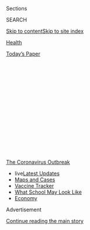<div id="app">

<div>

<div>

<div>

<div class="NYTAppHideMasthead css-1q2w90k e1suatyy0">

<div class="section css-ui9rw0 e1suatyy2">

<div class="css-eph4ug er09x8g0">

<div class="css-6n7j50">

</div>

<span class="css-1dv1kvn">Sections</span>

<div class="css-10488qs">

<span class="css-1dv1kvn">SEARCH</span>

</div>

[Skip to content](#site-content)[Skip to site
index](#site-index)

</div>

<div id="masthead-section-label" class="css-1wr3we4 eaxe0e00">

[Health](https://www.nytimes.com/section/health)

</div>

<div class="css-10698na e1huz5gh0">

</div>

</div>

<div id="masthead-bar-one" class="section hasLinks css-15hmgas e1csuq9d3">

<div class="css-uqyvli e1csuq9d0">

</div>

<div class="css-1uqjmks e1csuq9d1">

</div>

<div class="css-9e9ivx">

[](https://myaccount.nytimes.com/auth/login?response_type=cookie&client_id=vi)

</div>

<div class="css-1bvtpon e1csuq9d2">

[Today’s
Paper](https://www.nytimes.com/section/todayspaper)

</div>

</div>

</div>

</div>

<div data-aria-hidden="false">

<div id="site-content" data-role="main">

<div>

<div class="css-1aor85t" style="opacity:0.000000001;z-index:-1;visibility:hidden">

<div class="css-1hqnpie">

<div class="css-epjblv">

<span class="css-17xtcya">[Health](/section/health)</span><span class="css-x15j1o">|</span><span class="css-fwqvlz">How
to Reopen Schools: What Science and Other Countries Teach
Us</span>

</div>

<div class="css-k008qs">

<div class="css-1iwv8en">

<span class="css-18z7m18"></span>

<div>

</div>

</div>

<span class="css-1n6z4y">https://nyti.ms/2ZjbJj5</span>

<div class="css-1705lsu">

<div class="css-4xjgmj">

<div class="css-4skfbu" data-role="toolbar" data-aria-label="Social Media Share buttons, Save button, and Comments Panel with current comment count" data-testid="share-tools">

  - 
  - 
  - 
  - 
    
    <div class="css-6n7j50">
    
    </div>

  - 
  - 

</div>

</div>

</div>

</div>

</div>

</div>

<div id="NYT_TOP_BANNER_REGION" class="css-13pd83m">

<div>

<div id="styln-prism-menu-1592847958612" class="section interactive-content interactive-size-medium css-1edisqu">

<div class="css-17ih8de interactive-body">

<div id="scroll-container" class="css-1gj85ro">

[<span class="styln-title-wrap"><span class="css-1pje3qr">The
Coronavirus</span><span class="css-1pje3qr">
Outbreak</span></span>](https://www.nytimes.com/news-event/coronavirus?action=click&pgtype=Article&state=default&region=TOP_BANNER&context=storylines_menu)

  - <span class="css-kqxiym" data-emphasize="true">live</span>[Latest
    Updates](https://www.nytimes.com/2020/08/01/world/coronavirus-covid-19.html?action=click&pgtype=Article&state=default&region=TOP_BANNER&context=storylines_menu)
  - [Maps and
    Cases](https://www.nytimes.com/interactive/2020/us/coronavirus-us-cases.html?action=click&pgtype=Article&state=default&region=TOP_BANNER&context=storylines_menu)
  - [Vaccine
    Tracker](https://www.nytimes.com/interactive/2020/science/coronavirus-vaccine-tracker.html?action=click&pgtype=Article&state=default&region=TOP_BANNER&context=storylines_menu)
  - [What School May Look
    Like](https://www.nytimes.com/interactive/2020/07/29/us/schools-reopening-coronavirus.html?action=click&pgtype=Article&state=default&region=TOP_BANNER&context=storylines_menu)
  - [Economy](https://www.nytimes.com/live/2020/07/31/business/stock-market-today-coronavirus?action=click&pgtype=Article&state=default&region=TOP_BANNER&context=storylines_menu)

</div>

</div>

</div>

</div>

</div>

<div id="top-wrapper" class="css-1sy8kpn">

<div id="top-slug" class="css-l9onyx">

Advertisement

</div>

[Continue reading the main
story](#after-top)

<div class="ad top-wrapper" style="text-align:center;height:100%;display:block;min-height:250px">

<div id="top" class="place-ad" data-position="top" data-size-key="top">

</div>

</div>

<div id="after-top">

</div>

</div>

<div>

<div id="sponsor-wrapper" class="css-1hyfx7x">

<div id="sponsor-slug" class="css-19vbshk">

Supported by

</div>

[Continue reading the main
story](#after-sponsor)

<div id="sponsor" class="ad sponsor-wrapper" style="text-align:center;height:100%;display:block">

</div>

<div id="after-sponsor">

</div>

</div>

<div class="css-186x18t">

</div>

<div class="css-1vkm6nb ehdk2mb0">

# How to Reopen Schools: What Science and Other Countries Teach Us

</div>

The pressure to bring American students back to classrooms is intense,
but the calculus is tricky with infections still out of control in many
communities.

<div class="css-79elbk" data-testid="photoviewer-wrapper">

<div class="css-z3e15g" data-testid="photoviewer-wrapper-hidden">

</div>

<div class="css-1a48zt4 ehw59r15" data-testid="photoviewer-children">

![<span class="css-16f3y1r e13ogyst0" data-aria-hidden="true">A worker
sprayed disinfectant in a classroom in Ioannina,
Greece.</span><span class="css-cnj6d5 e1z0qqy90" itemprop="copyrightHolder"><span class="css-1ly73wi e1tej78p0">Credit...</span><span><span>Dimitris
Rapakoussis/EPA, via
Shutterstock</span></span></span>](https://static01.nyt.com/images/2020/07/12/science/00virus-schools-reopen01/merlin_170865825_2993c63a-7bb5-4ae4-853c-2f355b29af24-articleLarge.jpg?quality=75&auto=webp&disable=upscale)

</div>

</div>

<div class="css-18e8msd">

<div class="css-vp77d3 epjyd6m0">

<div class="css-1baulvz">

By [<span class="css-1baulvz" itemprop="name">Pam
Belluck</span>](https://www.nytimes.com/by/pam-belluck),
[<span class="css-1baulvz" itemprop="name">Apoorva
Mandavilli</span>](https://www.nytimes.com/by/apoorva-mandavilli) and
[<span class="css-1baulvz last-byline" itemprop="name">Benedict
Carey</span>](https://www.nytimes.com/by/benedict-carey)

</div>

</div>

  - 
    
    <div class="css-ld3wwf e16638kd2">
    
    July 11,
    2020
    
    </div>

  - 
    
    <div class="css-4xjgmj">
    
    <div class="css-d8bdto" data-role="toolbar" data-aria-label="Social Media Share buttons, Save button, and Comments Panel with current comment count" data-testid="share-tools">
    
      - 
      - 
      - 
      - 
        
        <div class="css-6n7j50">
        
        </div>
    
      - 
      - 
    
    </div>
    
    </div>

</div>

<div class="css-mdjrty">

[Leer en
español](https://www.nytimes.com/es/2020/07/27/espanol/ciencia-y-tecnologia/regreso-a-clases-coronavirus.html "Read in Spanish")

</div>

</div>

<div class="section meteredContent css-1r7ky0e" name="articleBody" itemprop="articleBody">

<div class="css-1fanzo5 StoryBodyCompanionColumn">

<div class="css-53u6y8">

As school districts across the United States consider whether and how to
restart in-person classes, their challenge is complicated by a pair of
fundamental uncertainties: No nation has tried to send children back to
school with the virus raging at levels like America’s, and the
scientific research about transmission in classrooms is limited.

The World Health Organization has now concluded that [the virus is
airborne](https://slack-redir.net/link?url=https%3A%2F%2Fwww.nytimes.com%2F2020%2F07%2F09%2Fhealth%2Fvirus-aerosols-who.html)
in crowded, indoor spaces with poor ventilation, a description that fits
many American schools. But there is enormous pressure to bring students
back — from parents, from pediatricians and child development
specialists, and from President Trump.

“I’m just going to say it: It feels like we’re playing Russian roulette
with our kids and our staff,” said Robin Cogan, a nurse at the Yorkship
School in Camden, N.J., who serves on the state’s committee on reopening
schools.

[Data from around the
world](https://www.cdc.gov/coronavirus/2019-ncov/hcp/pediatric-hcp.html#burden-disease-risk-factors)
clearly shows that children are far less likely to become seriously ill
from the coronavirus than adults. But there are big unanswered
questions, including how often children become infected and what role
they play in transmitting the virus. Some research suggests younger
children are less likely to infect other people than teenagers are,
which would make opening elementary schools less risky than high
schools, but the evidence is not conclusive.

</div>

</div>

<div class="css-1fanzo5 StoryBodyCompanionColumn">

<div class="css-53u6y8">

The experience abroad has shown that measures such as physical
distancing and wearing masks in schools can make a difference. Another
important variable is how widespread the virus is in the community over
all, because that will affect how many people potentially bring it into
a school.

For most districts, the solution won’t be an all-or-nothing approach.
[Many
systems](https://bioethics.jhu.edu/research-and-outreach/projects/eschool-initiative/school-policy-tracker/),
including the nation’s largest, New York City, are devising hybrids that
involve spending some days in classrooms and other days online.

“You have to do a lot more than just waving your hands and say make it
so,” said Dr. Joshua Sharfstein, a professor of the practice at Johns
Hopkins Bloomberg School of Public Health. “First you have to control
the community spread and then you have to open schools thoughtfully.”

## The transmission puzzle

Though children are at much lower risk of getting seriously ill from the
coronavirus than adults, the risk is not zero. A small number of
children have died and others needed intensive care because they
[suffered respiratory
failure](https://www.nytimes.com/2020/04/06/health/coronavirus-children-us.html)
or an [inflammatory
syndrome](https://www.nytimes.com/2020/05/17/health/coronavirus-multisystem-fnflammatory-syndrome-children-teenagers.html)
that caused heart or circulatory problems.

The larger concern with reopening schools is the potential for children
to become infected, many with no symptoms, and then spread the virus to
others, including family members, teachers and other school employees.
Most evidence to date suggests that even if children under 12 are
infected at the same rates as the adults around them, they are less
likely to spread it. The American Academy of Pediatrics has cited some
of this data to [recommend that schools
reopen](https://services.aap.org/en/pages/2019-novel-coronavirus-covid-19-infections/clinical-guidance/covid-19-planning-considerations-return-to-in-person-education-in-schools/)
with proper safety precautions.

</div>

</div>

<div class="css-1fanzo5 StoryBodyCompanionColumn">

<div class="css-53u6y8">

But the bulk of the evidence was collected in countries that were
already in lockdown or had begun to implement other preventive measures.
And few countries have systematically tested children for the virus or
for antibodies that would indicate whether they had been exposed to the
virus.

Infectious disease specialists have been modeling schools’ impact on
community spread beginning as far back as February.

</div>

</div>

<div class="css-79elbk" data-testid="photoviewer-wrapper">

<div class="css-z3e15g" data-testid="photoviewer-wrapper-hidden">

</div>

<div class="css-1a48zt4 ehw59r15" data-testid="photoviewer-children">

![<span class="css-16f3y1r e13ogyst0" data-aria-hidden="true">Nursing
students Soledad Lupian, left, and Edwin Gituma showed first graders at
Ethel Phillips Elementary School in Sacramento how to properly wash
their hands to reduce the spread of the coronavirus in March, before
schools
closed.</span><span class="css-cnj6d5 e1z0qqy90" itemprop="copyrightHolder"><span class="css-1ly73wi e1tej78p0">Credit...</span><span>Max
Whittaker for The New York
Times</span></span>](https://static01.nyt.com/images/2020/07/10/science/00virus-schools-reopen02/merlin_170483466_ca28d6d9-7b78-4509-9b49-9fcddef888b3-articleLarge.jpg?quality=75&auto=webp&disable=upscale)

</div>

</div>

<div class="css-1fanzo5 StoryBodyCompanionColumn">

<div class="css-53u6y8">

In March, most modelers agreed that closing schools [would slow the
progression of
infections](https://www.nytimes.com/2020/05/05/health/coronavirus-children-transmission-school.html).
But wider measures, like social distancing, proved to have a far greater
containing effect, overshadowing the results of school closings,
[according to recent
analyses](https://www.medrxiv.org/content/10.1101/2020.04.16.20068403v1).

The risk of reopening “will depend on how well schools contain
transmission, with masks, for instance, or limiting occupancy,” said
Lauren Ancel Meyers, a professor of biology and statistics at the
University of Texas, Austin, who has been consulting with the city and
school districts. “The background community transmission rate in August
will also be a
factor.”

<div id="NYT_MAIN_CONTENT_1_REGION" class="css-9tf9ac">

<div>

<div id="styln-covid-updates-world" class="section interactive-content interactive-size-medium css-1ftcdic">

<div class="css-17ih8de interactive-body">

<div id="styln-briefing-block" data-asset-id="QXJ0aWNsZTpueXQ6Ly9hcnRpY2xlLzhiMjRmNTQ0LWVhMmUtNTlmNC1hMDZiLTM0YWI3YTlmN2E4YQ==">

<div class="briefing-block-header-section">

# [Latest Updates: Global Coronavirus Outbreak](https://www.nytimes.com/2020/08/01/world/coronavirus-covid-19.html?action=click&pgtype=Article&state=default&region=MAIN_CONTENT_1&context=storylines_live_updates)

<div class="briefing-block-ts">

Updated 2020-08-02T07:42:09.613Z

</div>

</div>

  - [The U.S. reels as July cases more than double the total of any
    other
    month.](https://www.nytimes.com/2020/08/01/world/coronavirus-covid-19.html?action=click&pgtype=Article&state=default&region=MAIN_CONTENT_1&context=storylines_live_updates#link-34047410)
  - [Top U.S. officials work to break an impasse over the federal
    jobless
    benefit.](https://www.nytimes.com/2020/08/01/world/coronavirus-covid-19.html?action=click&pgtype=Article&state=default&region=MAIN_CONTENT_1&context=storylines_live_updates#link-780ec966)
  - [Its outbreak untamed, Melbourne goes into even greater
    lockdown.](https://www.nytimes.com/2020/08/01/world/coronavirus-covid-19.html?action=click&pgtype=Article&state=default&region=MAIN_CONTENT_1&context=storylines_live_updates#link-2bc8948)

<div class="briefing-block-footer">

<div class="briefing-block-footer-meta">

[See more
updates](https://www.nytimes.com/2020/08/01/world/coronavirus-covid-19.html?action=click&pgtype=Article&state=default&region=MAIN_CONTENT_1&context=storylines_live_updates)

</div>

<div class="briefing-block-briefinglinks">

<span>More live coverage:</span>
[Markets](https://www.nytimes.com/live/2020/07/31/business/stock-market-today-coronavirus?action=click&pgtype=Article&state=default&region=MAIN_CONTENT_1&context=storylines_live_updates)

</div>

</div>

</div>

</div>

</div>

</div>

</div>

In Austin, for example, which like cities in Florida and Arizona has
seen a recent acceleration in new cases, the estimated infection rate
now is about seven per 1,000 residents. That means a school with 500
students would have about four carrying the coronavirus. “The school
might be able to contain those, depending on the measures it takes,” Dr.
Meyers said.

If not, schools could help incubate outbreaks, given that they’re
enclosed facilities where students, especially younger ones, are likely
to have great difficulty social distancing, never mind wearing masks.
Even if it turns out that children do not spread the virus efficiently,
all it would take is one or two to seed new chains.

</div>

</div>

<div class="css-1fanzo5 StoryBodyCompanionColumn">

<div class="css-53u6y8">

## The evidence from abroad

So far, countries that reopened schools after reducing infection levels
— and imposed requirements like physical distancing and limits on
class sizes — [have not seen a
surge](https://globalhealth.washington.edu/sites/default/files/COVID-19%20Schools%20Summary%20%282%29.pdf?mkt_tok=eyJpIjoiTkRreE5XWXlORFF3TXpNeCIsInQiOiJIbVNQTTVySEo0Vzk1cHVBZVVqWnFGVmR1UEJxRGdpd01mTXg4OGw3Mk5nTnpmaUoyMGt2UXIwWVZBOE5GVjIybHA5aStrbzJ3MUxsanoxamZibmlocmpSbXZyVFVoV0VHYU1aTGx0RnpsMXlmOEtXSVJqaDJsZ0RJU1BQcVZjZSJ9)
in coronavirus cases.

Norway and Denmark are good examples. Both reopened their schools in
April, a month or so after they were closed, but they initially opened
them only for younger children, keeping high schools shut until later.
They strengthened sanitizing procedures, and have kept class size
limited, children in small groups at recess and space between desks.
Neither country has seen a significant increase in cases.

There have not yet been rigorous scientific studies on the potential for
school-based spread, but a smattering of case reports, most of them not
yet peer-reviewed, bolster the notion that it is not inevitably a high
risk.

</div>

</div>

<div class="css-79elbk" data-testid="photoviewer-wrapper">

<div class="css-z3e15g" data-testid="photoviewer-wrapper-hidden">

</div>

<div class="css-1a48zt4 ehw59r15" data-testid="photoviewer-children">

<div class="css-1xdhyk6 erfvjey0">

<span class="css-1ly73wi e1tej78p0">Image</span>

<div class="css-zjzyr8">

<div data-testid="lazyimage-container" style="height:257.77777777777777px">

</div>

</div>

</div>

<span class="css-16f3y1r e13ogyst0" data-aria-hidden="true">Students at
a primary school in Bangkok returned on July 1, a delayed start to their
academic
year.</span><span class="css-cnj6d5 e1z0qqy90" itemprop="copyrightHolder"><span class="css-1ly73wi e1tej78p0">Credit...</span><span>Adam
Dean for The New York Times</span></span>

</div>

</div>

<div class="css-1fanzo5 StoryBodyCompanionColumn">

<div class="css-53u6y8">

[One snapshot comes from a study in
Ireland](https://www.eurosurveillance.org/content/10.2807/1560-7917.ES.2020.25.21.2000903#html_fulltext)
of six infected people (two high school students, an elementary student
and three adults) who spent time in schools before they were closed in
March. The researchers analyzed 1,155 contacts of the six patients to
see if any had been found to have confirmed coronavirus infection. The
contacts included participants in school activities that could be
fertile ground for transmission, like music lessons on woodwind
instruments, choir practice and sports. None of the students appeared to
have infected any other people, the authors reported, adding that the
only documented transmission of the virus was to two adults who were in
contact with one of the infected adults outside of school.

But there have been school-based outbreaks in countries with higher
community infection levels and countries that apparently eased safety
guidelines too soon. In Israel, the virus infected more than 200
students and staff after schools reopened in early May and lifted limits
on class size a few weeks later, according to a [report by University of
Washington
researchers](https://globalhealth.washington.edu/sites/default/files/COVID-19%20Schools%20Summary%20%282%29.pdf?mkt_tok=eyJpIjoiTkRreE5XWXlORFF3TXpNeCIsInQiOiJIbVNQTTVySEo0Vzk1cHVBZVVqWnFGVmR1UEJxRGdpd01mTXg4OGw3Mk5nTnpmaUoyMGt2UXIwWVZBOE5GVjIybHA5aStrbzJ3MUxsanoxamZibmlocmpSbXZyVFVoV0VHYU1aTGx0RnpsMXlmOEtXSVJqaDJsZ0RJU1BQcVZjZSJ9).

Case studies in some countries suggest differences in virus transmission
in younger children compared to older children.

</div>

</div>

<div class="css-1fanzo5 StoryBodyCompanionColumn">

<div class="css-53u6y8">

In one community in northern France, Crépy-en-Valois, two high school
teachers became ill with Covid-19 in early February, before schools
closed. Scientists from the Institut Pasteur later tested the school’s
students and staff for coronavirus antibodies. They found antibodies in
38 percent of the students, 43 percent of the teachers, and 59 percent
of other school staff, said Dr. Arnaud Fontanet, an epidemiologist at
the institute who led [the
study](https://www.medrxiv.org/content/10.1101/2020.04.18.20071134v1)
and is a member of a committee advising the French government.

“Clearly you know that the virus circulated in the high school,” Dr.
Fontanet said.

Later, the team tested students and staff from six [elementary
schools](https://www.medrxiv.org/content/10.1101/2020.06.25.20140178v2)
in the community. The closure of schools in mid-February provided an
opportunity to see if younger children had become infected when schools
were in session, the point when the virus struck high school students.

Researchers found antibodies in only 9 percent of elementary students, 7
percent of teachers and 4 percent of other staff. They identified three
students in three different elementary schools who had attended classes
with acute coronavirus symptoms before the schools closed. None appeared
to have infected other children, teachers or staff, Dr. Fontanet said.
Two of those symptomatic students had siblings in the high school and
the third had a sister who worked in the high school, he said.

The research also indicated that when an elementary school student
tested positive for coronavirus antibodies, there was a very high
probability that the student’s parents had also been infected, Dr.
Fontanet said. The probability was not nearly as high for parents of
high school students. “When I look at the timing, we think it started in
the high school, moved into the families and then to the young
students,” he said.

Dr. Fontanet said that the findings suggest that older children may be
able to transmit the virus more easily than younger children.

That pattern may also be reflected by the experience in Israel, where
one of the largest school outbreaks, involving about 175 students and
staff, occurred in Gymnasia Rehavia, a middle and high school in
Jerusalem.

<div id="NYT_MAIN_CONTENT_3_REGION" class="css-9tf9ac">

<div>

<div id="styln-prism-freeform-1594220623585" class="section interactive-content interactive-size-medium css-1ftcdic">

<div class="css-17ih8de interactive-body">

<div id="prism-freeform-block-62021" class="css-19mumt8" data-role="complementary" data-storyline="The Coronavirus Outbreak" data-truncated="true" tabindex="0">

<div class="css-a8d9oz">

<div class="css-eb027h">

[](https://www.nytimes.com/news-event/coronavirus?action=click&pgtype=Article&state=default&region=MAIN_CONTENT_3&context=storylines_faq)

### The Coronavirus Outbreak ›

#### Frequently Asked Questions

Updated July 27, 2020

  - #### Should I refinance my mortgage?
    
      - [It could be a good
        idea,](https://www.nytimes.com/article/coronavirus-money-unemployment.html?action=click&pgtype=Article&state=default&region=MAIN_CONTENT_3&context=storylines_faq)
        because mortgage rates have [never been
        lower.](https://www.nytimes.com/2020/07/16/business/mortgage-rates-below-3-percent.html?action=click&pgtype=Article&state=default&region=MAIN_CONTENT_3&context=storylines_faq)
        Refinancing requests have pushed mortgage applications to some
        of the highest levels since 2008, so be prepared to get in line.
        But defaults are also up, so if you’re thinking about buying a
        home, be aware that some lenders have tightened their standards.

  - #### What is school going to look like in September?
    
      - It is unlikely that many schools will return to a normal
        schedule this fall, requiring the grind of [online
        learning](https://www.nytimes.com/2020/06/05/us/coronavirus-education-lost-learning.html?action=click&pgtype=Article&state=default&region=MAIN_CONTENT_3&context=storylines_faq),
        [makeshift child
        care](https://www.nytimes.com/2020/05/29/us/coronavirus-child-care-centers.html?action=click&pgtype=Article&state=default&region=MAIN_CONTENT_3&context=storylines_faq)
        and [stunted
        workdays](https://www.nytimes.com/2020/06/03/business/economy/coronavirus-working-women.html?action=click&pgtype=Article&state=default&region=MAIN_CONTENT_3&context=storylines_faq)
        to continue. California’s two largest public school districts —
        Los Angeles and San Diego — said on July 13, that [instruction
        will be remote-only in the
        fall](https://www.nytimes.com/2020/07/13/us/lausd-san-diego-school-reopening.html?action=click&pgtype=Article&state=default&region=MAIN_CONTENT_3&context=storylines_faq),
        citing concerns that surging coronavirus infections in their
        areas pose too dire a risk for students and teachers. Together,
        the two districts enroll some 825,000 students. They are the
        largest in the country so far to abandon plans for even a
        partial physical return to classrooms when they reopen in
        August. For other districts, the solution won’t be an
        all-or-nothing approach. [Many
        systems](https://bioethics.jhu.edu/research-and-outreach/projects/eschool-initiative/school-policy-tracker/),
        including the nation’s largest, New York City, are devising
        [hybrid
        plans](https://www.nytimes.com/2020/06/26/us/coronavirus-schools-reopen-fall.html?action=click&pgtype=Article&state=default&region=MAIN_CONTENT_3&context=storylines_faq)
        that involve spending some days in classrooms and other days
        online. There’s no national policy on this yet, so check with
        your municipal school system regularly to see what is happening
        in your community.

  - #### Is the coronavirus airborne?
    
      - The coronavirus [can stay aloft for hours in tiny droplets in
        stagnant
        air](https://www.nytimes.com/2020/07/04/health/239-experts-with-one-big-claim-the-coronavirus-is-airborne.html?action=click&pgtype=Article&state=default&region=MAIN_CONTENT_3&context=storylines_faq),
        infecting people as they inhale, mounting scientific evidence
        suggests. This risk is highest in crowded indoor spaces with
        poor ventilation, and may help explain super-spreading events
        reported in meatpacking plants, churches and restaurants. [It’s
        unclear how often the virus is
        spread](https://www.nytimes.com/2020/07/06/health/coronavirus-airborne-aerosols.html?action=click&pgtype=Article&state=default&region=MAIN_CONTENT_3&context=storylines_faq)
        via these tiny droplets, or aerosols, compared with larger
        droplets that are expelled when a sick person coughs or sneezes,
        or transmitted through contact with contaminated surfaces, said
        Linsey Marr, an aerosol expert at Virginia Tech. Aerosols are
        released even when a person without symptoms exhales, talks or
        sings, according to Dr. Marr and more than 200 other experts,
        who [have outlined the evidence in an open letter to the World
        Health
        Organization](https://academic.oup.com/cid/article/doi/10.1093/cid/ciaa939/5867798).

  - #### What are the symptoms of coronavirus?
    
      - Common symptoms [include fever, a dry cough, fatigue and
        difficulty breathing or shortness of
        breath.](https://www.nytimes.com/article/symptoms-coronavirus.html?action=click&pgtype=Article&state=default&region=MAIN_CONTENT_3&context=storylines_faq)
        Some of these symptoms overlap with those of the flu, making
        detection difficult, but runny noses and stuffy sinuses are less
        common. [The C.D.C. has
        also](https://www.nytimes.com/2020/04/27/health/coronavirus-symptoms-cdc.html?action=click&pgtype=Article&state=default&region=MAIN_CONTENT_3&context=storylines_faq)
        added chills, muscle pain, sore throat, headache and a new loss
        of the sense of taste or smell as symptoms to look out for. Most
        people fall ill five to seven days after exposure, but symptoms
        may appear in as few as two days or as many as 14 days.

  - #### Does asymptomatic transmission of Covid-19 happen?
    
      - So far, the evidence seems to show it does. A widely cited
        [paper](https://www.nature.com/articles/s41591-020-0869-5)
        published in April suggests that people are most infectious
        about two days before the onset of coronavirus symptoms and
        estimated that 44 percent of new infections were a result of
        transmission from people who were not yet showing symptoms.
        Recently, a top expert at the World Health Organization stated
        that transmission of the coronavirus by people who did not have
        symptoms was “very rare,” [but she later walked back that
        statement.](https://www.nytimes.com/2020/06/09/world/coronavirus-updates.html?action=click&pgtype=Article&state=default&region=MAIN_CONTENT_3&context=storylines_faq#link-1f302e21)

<div id="styln-survey-component-62021" class="styln-survey-component" data-surveyname="faq" data-surveystoryline="coronavirus">

</div>

</div>

<div class="css-6mllg9">

</div>

<div class="css-pmm6ed">

<span class="css-5gimkt"></span>

</div>

</div>

</div>

</div>

</div>

</div>

</div>

There are different theories about why older children would be more
likely to transmit the virus than younger children. Some scientists say
that younger children are less likely to have Covid-19 symptoms like
coughs and less likely to have strong speaking voices, both of which can
transmit the virus in droplets. Other researchers are examining whether
proteins that enable the virus to enter lung cells and replicate are
less abundant in children, limiting the severity of their infection and
potentially their ability to transmit the virus.

</div>

</div>

<div class="css-1fanzo5 StoryBodyCompanionColumn">

<div class="css-53u6y8">

## What schools can do

Testing for infections in schools is essential, public health experts
said. The Centers for Disease Control and Prevention recommends testing
of students or teachers based only on symptoms or a history of exposure.
But that will not catch everyone who is infected.

“We know that asymptomatic or pre-symptomatic spread is real, and we
know that kids are less likely to show symptoms if they’re infected than
adults,” said Dr. Megan Ranney, an emergency medicine doctor and expert
in adolescent health at Brown University. Schools should randomly test
students and teachers, she said, but that may be impossible given the
lack of funding and limited testing even in hospitals.

Countries that have reopened schools have implemented a range of safety
guidelines.

</div>

</div>

<div class="css-79elbk" data-testid="photoviewer-wrapper">

<div class="css-z3e15g" data-testid="photoviewer-wrapper-hidden">

</div>

<div class="css-1a48zt4 ehw59r15" data-testid="photoviewer-children">

<div class="css-1xdhyk6 erfvjey0">

<span class="css-1ly73wi e1tej78p0">Image</span>

<div class="css-zjzyr8">

<div data-testid="lazyimage-container" style="height:257.77777777777777px">

</div>

</div>

</div>

<span class="css-16f3y1r e13ogyst0" data-aria-hidden="true">Students
returned to school in Thun, Switzerland, on May 11, after a coronavirus
lockdown kept them
home.</span><span class="css-cnj6d5 e1z0qqy90" itemprop="copyrightHolder"><span class="css-1ly73wi e1tej78p0">Credit...</span><span>Peter
Schneider/EPA, via Shutterstock</span></span>

</div>

</div>

<div class="css-1fanzo5 StoryBodyCompanionColumn">

<div class="css-53u6y8">

Some countries initially brought back only a portion of their students —
younger children in Denmark, Norway, Belgium, Switzerland and Greece;
older children in Germany, according to the [report by University of
Washington
researchers](https://globalhealth.washington.edu/sites/default/files/COVID-19%20Schools%20Summary%20%282%29.pdf?mkt_tok=eyJpIjoiTkRreE5XWXlORFF3TXpNeCIsInQiOiJIbVNQTTVySEo0Vzk1cHVBZVVqWnFGVmR1UEJxRGdpd01mTXg4OGw3Mk5nTnpmaUoyMGt2UXIwWVZBOE5GVjIybHA5aStrbzJ3MUxsanoxamZibmlocmpSbXZyVFVoV0VHYU1aTGx0RnpsMXlmOEtXSVJqaDJsZ0RJU1BQcVZjZSJ9).
Belgium brought back students in shifts on alternate days.

Several countries limited class size, often allowing a maximum of 10 to
15 students in a classroom. Many place desks several feet apart. Several
countries group children in pods or cohorts with social interaction
largely restricted to those groups, especially at recess and lunchtime.

Mask-wearing policies vary. In Asia, where the practice of wearing masks
during flu season is common, many countries are requiring masks in
school. Elsewhere, some countries required masks for only some students
or staff, such as teachers in Belgium and high school students in
France, according to the University of Washington report.

In Germany, students who test negative for the virus do not have to wear
masks, according to the report, which said that since opening schools,
Germany has seen increased transmission of the virus among students, but
not school staff.

</div>

</div>

<div class="css-1fanzo5 StoryBodyCompanionColumn">

<div class="css-53u6y8">

The C.D.C. has outlined steps schools can take to minimize the risks for
students, including maintaining a distance of six feet, washing hands
and wearing masks.

“The guidelines are already exceptionally weak,” said Carl Bergstrom, an
infectious diseases expert at the University of Washington in Seattle.
He and others said they feared that the recommendations would get
watered down even more in response to political pressure.

The C.D.C. has been working on new recommendations for reopening schools
for several weeks, in consultation with organizations like the National
Association of School Nurses, according to a C.D.C. spokeswoman. The
five planned documents include guidance on symptom screening and face
masks, and a checklist for parents or guardians trying to decide whether
to send their children to school. But they do not include any
information on improving ventilation or curtailing airborne spread of
the virus.

Schools will need to ensure that they circulate fresh air, whether by
filtering the air, pumping it in from the outside, or simply by opening
windows, said Saskia Popescu, a hospital epidemiologist at The
University of Arizona. School nurses like Ms. Cogan will also need
protective equipment like gloves, gowns and N95 masks.

There are differences in how other countries are responding when
coronavirus cases are identified in schools, with some countries, like
Israel, closing entire schools for a single case and others taking the
more targeted approach of sending students and teachers in an affected
classroom into home quarantine for two weeks.

Dr. Kathryn Edwards, an infectious disease specialist and professor of
pediatrics at Vanderbilt University School of Medicine, is advising
Nashville schools on reopening approaches. She said the district is
still evaluating how far apart desks should be. “Some people say you
only need three feet and others say you need six feet, and others wonder
with the aerosol issue, do we need more distance?”

Dr. Edwards said she was disappointed by Nashville’s decision, announced
Thursday, to conduct classes [online for the first month of
school](https://www.tennessean.com/story/news/education/2020/07/09/metro-schools-academic-year-start-online-nashville-students/5383315002/),
at least until Labor Day.

</div>

</div>

<div class="css-1fanzo5 StoryBodyCompanionColumn">

<div class="css-53u6y8">

Keeping schools closed for a prolonged stretch has worrisome
implications for social and academic development, child development
experts say. It also became evident this spring that denying children a
real school day deepened racial and economic inequalities.

“There is really damage to kids if they don’t go to school,” Dr. Edwards
said. “I think we have got to think of the kids and getting them back to
school safely.”

</div>

</div>

<div>

</div>

</div>

<div>

</div>

<div>

</div>

<div>

</div>

<div>

<div id="bottom-wrapper" class="css-1ede5it">

<div id="bottom-slug" class="css-l9onyx">

Advertisement

</div>

[Continue reading the main
story](#after-bottom)

<div id="bottom" class="ad bottom-wrapper" style="text-align:center;height:100%;display:block;min-height:90px">

</div>

<div id="after-bottom">

</div>

</div>

</div>

</div>

</div>

## Site Index

<div>

</div>

## Site Information Navigation

  - [© <span>2020</span> <span>The New York Times
    Company</span>](https://help.nytimes.com/hc/en-us/articles/115014792127-Copyright-notice)

<!-- end list -->

  - [NYTCo](https://www.nytco.com/)
  - [Contact
    Us](https://help.nytimes.com/hc/en-us/articles/115015385887-Contact-Us)
  - [Work with us](https://www.nytco.com/careers/)
  - [Advertise](https://nytmediakit.com/)
  - [T Brand Studio](http://www.tbrandstudio.com/)
  - [Your Ad
    Choices](https://www.nytimes.com/privacy/cookie-policy#how-do-i-manage-trackers)
  - [Privacy](https://www.nytimes.com/privacy)
  - [Terms of
    Service](https://help.nytimes.com/hc/en-us/articles/115014893428-Terms-of-service)
  - [Terms of
    Sale](https://help.nytimes.com/hc/en-us/articles/115014893968-Terms-of-sale)
  - [Site
    Map](https://spiderbites.nytimes.com)
  - [Help](https://help.nytimes.com/hc/en-us)
  - [Subscriptions](https://www.nytimes.com/subscription?campaignId=37WXW)

</div>

</div>

</div>

</div>

